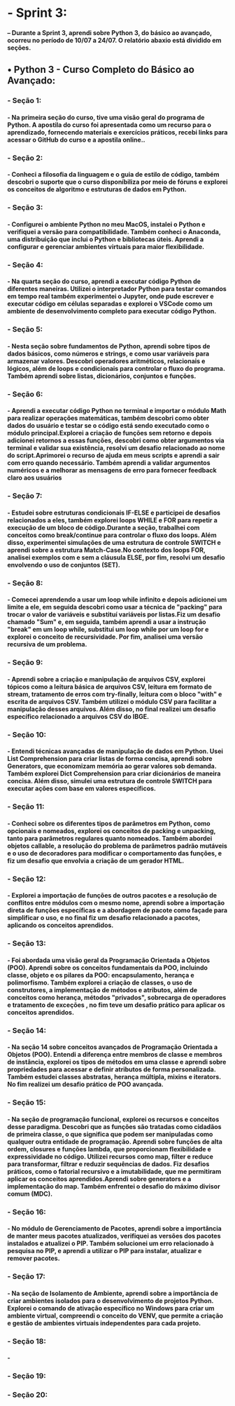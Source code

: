 <h1>- Sprint 3:</h1>
<h4>– Durante a Sprint 3, aprendi sobre Python 3, do básico ao avançado, ocorreu no período de 10/07 a 24/07. O relatório abaxio está dividido em seções. </h4>

<h2>• Python 3 - Curso Completo do Básico ao Avançado:</h2>

<h3>- Seção 1:</h3>
<h4>- Na primeira seção do curso, tive uma visão geral do programa de Python. A apostila do curso foi apresentada como um recurso para o aprendizado, fornecendo materiais e exercícios práticos, recebi links para acessar o GitHub do curso e a apostila online..</h4>

<h3>- Seção 2:</h3>
<h4>- Conheci a filosofia da linguagem e o guia de estilo de código, também descobri o suporte que o curso disponíbiliza por meio de fóruns e explorei os conceitos de algoritmo e estruturas de dados em Python. </h4>
 
 <h3>- Seção 3:</h3>
<h4>- Configurei o ambiente Python no meu MacOS, instalei o Python e verifiquei a versão para compatibilidade. Também conheci o Anaconda, uma distribuição que inclui o Python e bibliotecas úteis. Aprendi a configurar e gerenciar ambientes virtuais para maior flexibilidade.</h4>

 <h3>- Seção 4:</h3>
<h4>- Na quarta seção do curso, aprendi a executar código Python de diferentes maneiras. Utilizei o interpretador Python para testar comandos em tempo real também experimentei o Jupyter, onde pude escrever e executar código em células separadas e explorei o VSCode como um ambiente de desenvolvimento completo para executar código Python. </h4>

 <h3>- Seção 5:</h3>
<h4>- Nesta seção sobre fundamentos de Python, aprendi sobre tipos de dados básicos, como números e strings, e como usar variáveis para armazenar valores. Descobri operadores aritméticos, relacionais e lógicos, além de loops e condicionais para controlar o fluxo do programa. Também aprendi sobre listas, dicionários, conjuntos e funções. </h4>

 <h3>- Seção 6:</h3>
<h4>- Aprendi a executar código Python no terminal e importar o módulo Math para realizar operações matemáticas, também descobri como obter dados do usuário e testar se o código está sendo executado como o módulo principal.Explorei a criação de funções sem retorno e depois adicionei retornos a essas funções, descobri como obter argumentos via terminal e validar sua existência, resolvi um desafio relacionado ao nome do script.Aprimorei o recurso de ajuda em meus scripts e aprendi a sair com erro quando necessário. Também aprendi a validar argumentos numéricos e a melhorar as mensagens de erro para fornecer feedback claro aos usuários</h4>

 <h3>- Seção 7:</h3>
<h4>- Estudei sobre estruturas condicionais IF-ELSE e participei de desafios relacionados a eles, também explorei loops WHILE e FOR para repetir a execução de um bloco de código.Durante a seção, trabalhei com conceitos como break/continue para controlar o fluxo dos loops. Além disso, experimentei simulações de uma estrutura de controle SWITCH e aprendi sobre a estrutura Match-Case.No contexto dos loops FOR, analisei exemplos com e sem a cláusula ELSE, por fim, resolvi um desafio envolvendo o uso de conjuntos (SET).</h4>

 <h3>- Seção 8:</h3>
<h4>- Comecei aprendendo a usar um loop while infinito e depois adicionei um limite a ele, em seguida descobri como usar a técnica de "packing" para trocar o valor de variáveis e substituí variáveis por listas.Fiz um desafio chamado "Sum" e, em seguida, também aprendi a usar a instrução "break" em um loop while, substituí um loop while por um loop for e explorei o conceito de recursividade. Por fim, analisei uma versão recursiva de um problema.</h4>

 <h3>- Seção 9:</h3>
<h4>- Aprendi sobre a criação e manipulação de arquivos CSV, explorei tópicos como a leitura básica de arquivos CSV, leitura em formato de stream, tratamento de erros com try-finally, leitura com o bloco "with" e escrita de arquivos CSV. Também utilizei o módulo CSV para facilitar a manipulação desses arquivos. Além disso, no final realizei um desafio específico relacionado a arquivos CSV do IBGE.</h4>

 <h3>- Seção 10:</h3>
<h4>- Entendi técnicas avançadas de manipulação de dados em Python. Usei List Comprehension para criar listas de forma concisa, aprendi sobre Generators, que economizam memória ao gerar valores sob demanda. Também explorei Dict Comprehension para criar dicionários de maneira concisa. Além disso, simulei uma estrutura de controle SWITCH para executar ações com base em valores específicos.</h4>

 <h3>- Seção 11:</h3>
<h4>- Conheci sobre os diferentes tipos de parâmetros em Python, como opcionais e nomeados, explorei os conceitos de packing e unpacking, tanto para parâmetros regulares quanto nomeados. Também abordei objetos callable, a resolução do problema de parâmetros padrão mutáveis e o uso de decoradores para modificar o comportamento das funções, e fiz um desafio que envolvia a criação de um gerador HTML.</h4>

  <h3>- Seção 12:</h3>

 <h4>- Explorei a importação de funções de outros pacotes e a resolução de conflitos entre módulos com o mesmo nome, aprendi sobre a importação direta de funções específicas e a abordagem de pacote como façade para simplificar o uso, e no final fiz um desafio relacionado a pacotes, aplicando os conceitos aprendidos.</h4>

   <h3>- Seção 13:</h3>
<h4>- Foi abordada uma visão geral da Programação Orientada a Objetos (POO). Aprendi sobre os conceitos fundamentais da POO, incluindo classe, objeto e os pilares da POO: encapsulamento, herança e polimorfismo. Também explorei a criação de classes, o uso de construtores, a implementação de métodos e atributos, além de conceitos como herança, métodos "privados", sobrecarga de operadores e tratamento de exceções , no fim teve um desafio prático para aplicar os conceitos aprendidos.</h4>


  <h3>- Seção 14:</h3>
<h4>-  Na seção 14 sobre conceitos avançados de Programação Orientada a Objetos (POO). Entendi a diferença entre membros de classe e membros de instância, explorei os tipos de métodos em uma classe e aprendi sobre propriedades para acessar e definir atributos de forma personalizada. Também estudei classes abstratas, herança múltipla, mixins e iterators. No fim realizei um desafio prático de POO avançada.</h4>


  <h3>- Seção 15:</h3>
<h4>- Na seção de programação funcional, explorei os recursos e conceitos desse paradigma. Descobri que as funções são tratadas como cidadãos de primeira classe, o que significa que podem ser manipuladas como qualquer outra entidade de programação. Aprendi sobre funções de alta ordem, closures e funções lambda, que proporcionam flexibilidade e expressividade no código. Utilizei recursos como map, filter e reduce para transformar, filtrar e reduzir sequências de dados. Fiz desafios práticos, como o fatorial recursivo e a imutabilidade, que me permitiram aplicar os conceitos aprendidos.Aprendi sobre generators e a implementação do map. Também enfrentei o desafio do máximo divisor comum (MDC).</h4>


  <h3>- Seção 16:</h3>
<h4>- No módulo de Gerenciamento de Pacotes, aprendi sobre a importância de manter meus pacotes atualizados, verifiquei as versões dos pacotes instalados e atualizei o PIP. Também solucionei um erro relacionado à pesquisa no PIP, e aprendi a utilizar o PIP para instalar, atualizar e remover pacotes.</h4>


  <h3>- Seção 17:</h3>
<h4>- Na seção de Isolamento de Ambiente, aprendi sobre a importância de criar ambientes isolados para o desenvolvimento de projetos Python. Explorei o comando de ativação específico no Windows para criar um ambiente virtual, compreendi o conceito do VENV, que permite a criação e gestão de ambientes virtuais independentes para cada projeto.</h4>


  <h3>- Seção 18:</h3>
<h4>- </h4>


  <h3>- Seção 19:</h3>
<h4></h4>



  <h3>- Seção 20:</h3>
<h4></h4>